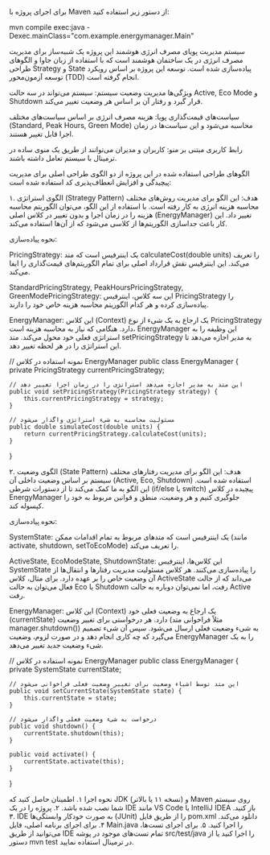 برای اجرای پروژه با Maven از دستور زیر استفاده کنید:

mvn compile exec:java -Dexec.mainClass="com.example.energymanager.Main"

سیستم مدیریت پویای مصرف انرژی هوشمند
این پروژه یک شبیه‌ساز برای مدیریت مصرف انرژی در یک ساختمان هوشمند است که با استفاده از زبان جاوا و الگوهای طراحی Strategy و State پیاده‌سازی شده است. توسعه این پروژه بر اساس رویکرد توسعه آزمون‌محور (TDD) انجام گرفته است.

ویژگی‌ها
مدیریت وضعیت سیستم: سیستم می‌تواند در سه حالت Active, Eco Mode و Shutdown قرار گیرد و رفتار آن بر اساس هر وضعیت تغییر می‌کند.

سیاست‌های قیمت‌گذاری پویا: هزینه مصرف انرژی بر اساس سیاست‌های مختلف (Standard, Peak Hours, Green Mode) محاسبه می‌شود و این سیاست‌ها در زمان اجرا قابل تغییر هستند.

رابط کاربری مبتنی بر منو: کاربران و مدیران می‌توانند از طریق یک منوی ساده در ترمینال با سیستم تعامل داشته باشند.

الگوهای طراحی استفاده شده
در این پروژه از دو الگوی طراحی اصلی برای مدیریت پیچیدگی و افزایش انعطاف‌پذیری کد استفاده شده است:

۱. الگوی استراتژی (Strategy Pattern)
هدف: این الگو برای مدیریت روش‌های مختلف محاسبه هزینه انرژی به کار رفته است. با استفاده از این الگو، می‌توان الگوریتم محاسبه هزینه را در زمان اجرا و بدون تغییر در کلاس اصلی (EnergyManager) تغییر داد. این کار باعث جداسازی الگوریتم‌ها از کلاسی می‌شود که از آن‌ها استفاده می‌کند.

نحوه پیاده‌سازی:

PricingStrategy: یک اینترفیس است که متد calculateCost(double units) را تعریف می‌کند. این اینترفیس نقش قرارداد اصلی برای تمام الگوریتم‌های قیمت‌گذاری را ایفا می‌کند.

StandardPricingStrategy, PeakHoursPricingStrategy, GreenModePricingStrategy: این سه کلاس، اینترفیس PricingStrategy را پیاده‌سازی کرده و هر کدام الگوریتم محاسبه هزینه خاص خود را دارند.

EnergyManager: این کلاس (Context) یک ارجاع به یک شیء از نوع PricingStrategy دارد. هنگامی که نیاز به محاسبه هزینه است، EnergyManager این وظیفه را به استراتژی فعلی خود محول می‌کند. متد setPricingStrategy به مدیر اجازه می‌دهد تا این استراتژی را در هر لحظه تغییر دهد.

// نمونه استفاده در کلاس EnergyManager
public class EnergyManager {
    private PricingStrategy currentPricingStrategy;

    // این متد به مدیر اجازه می‌دهد استراتژی را در زمان اجرا تغییر دهد
    public void setPricingStrategy(PricingStrategy strategy) {
        this.currentPricingStrategy = strategy;
    }

    // مسئولیت محاسبه به شیء استراتژی واگذار می‌شود
    public double simulateCost(double units) {
        return currentPricingStrategy.calculateCost(units);
    }
}

۲. الگوی وضعیت (State Pattern)
هدف: این الگو برای مدیریت رفتارهای مختلف سیستم بر اساس وضعیت داخلی آن (Active, Eco, Shutdown) استفاده شده است. این الگو به ما کمک می‌کند تا از دستورات شرطی (if/else یا switch) پیچیده در کلاس EnergyManager جلوگیری کنیم و هر وضعیت، منطق و قوانین مربوط به خود را کپسوله کند.

نحوه پیاده‌سازی:

SystemState: یک اینترفیس است که متدهای مربوط به تمام اقدامات ممکن (مانند activate, shutdown, setToEcoMode) را تعریف می‌کند.

ActiveState, EcoModeState, ShutdownState: این کلاس‌ها، اینترفیس SystemState را پیاده‌سازی می‌کنند. هر کلاس مسئولیت مدیریت رفتارها و انتقال‌ها از آن وضعیت خاص را بر عهده دارد. برای مثال، کلاس ActiveState می‌داند که از حالت فعال می‌توان به حالت Eco یا Shutdown رفت، اما نمی‌توان دوباره به حالت Active رفت.

EnergyManager: این کلاس (Context) یک ارجاع به وضعیت فعلی خود (currentState) دارد. هر درخواستی برای تغییر وضعیت (مثلاً فراخوانی متد manager.shutdown()) به شیء وضعیت فعلی ارسال می‌شود. سپس آن شیء تصمیم می‌گیرد که چه کاری انجام دهد و در صورت لزوم، وضعیت EnergyManager را به یک شیء وضعیت جدید تغییر می‌دهد.

// نمونه استفاده در کلاس EnergyManager
public class EnergyManager {
    private SystemState currentState;

    // این متد توسط اشیاء وضعیت برای تغییر وضعیت فعلی فراخوانی می‌شود
    public void setCurrentState(SystemState state) {
        this.currentState = state;
    }

    // درخواست به شیء وضعیت فعلی واگذار می‌شود
    public void shutdown() {
        currentState.shutdown(this);
    }

    public void activate() {
        currentState.activate(this);
    }
}

نحوه اجرا
۱. اطمینان حاصل کنید که JDK (نسخه ۱۱ یا بالاتر) و Maven روی سیستم شما نصب شده باشد.
۲. پروژه را در یک IDE مانند VS Code یا IntelliJ IDEA باز کنید.
۳. IDE به صورت خودکار وابستگی‌ها (JUnit) را از طریق فایل pom.xml دانلود می‌کند.
۴. برای اجرای برنامه اصلی، فایل Main.java را اجرا کنید.
۵. برای اجرای تست‌ها، می‌توانید از طریق IDE تمام تست‌های موجود در پوشه src/test/java را اجرا کنید یا از دستور mvn test در ترمینال استفاده نمایید.